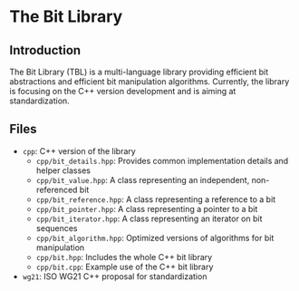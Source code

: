 # The Bit Library

## Introduction
The Bit Library (TBL) is a multi-language library providing efficient bit abstractions and efficient bit manipulation algorithms. Currently, the library is focusing on the C++ version development and is aiming at standardization. 

## Files
* ``cpp``: C++ version of the library
  * ``cpp/bit_details.hpp``: Provides common implementation details and helper classes
  * ``cpp/bit_value.hpp``: A class representing an independent, non-referenced bit
  * ``cpp/bit_reference.hpp``: A class representing a reference to a bit
  * ``cpp/bit_pointer.hpp``: A class representing a pointer to a bit
  * ``cpp/bit_iterator.hpp``: A class representing an iterator on bit sequences
  * ``cpp/bit_algorithm.hpp``: Optimized versions of algorithms for bit manipulation
  * ``cpp/bit.hpp``: Includes the whole C++ bit library
  * ``cpp/bit.cpp``: Example use of the C++ bit library
* ``wg21``: ISO WG21 C++ proposal for standardization
